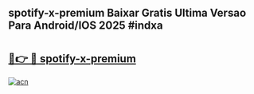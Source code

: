 ## spotify-x-premium Baixar Gratis Ultima Versao Para Android/IOS 2025 #indxa

# <h2><a href="https://ainizakaria.my?title=spotify-x-premium&ref=20M">🔗👉 🔴 spotify-x-premium</a></h2>

[![acn](https://github.com/user-attachments/assets/0f9c940e-d8b0-45ae-aac7-cd30a18b3e1c)](https://ainizakaria.my?title=spotify-x-premium&ref=20M)

